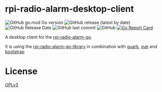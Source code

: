 # rpi-radio-alarm-desktop-client
![GitHub go.mod Go version](https://img.shields.io/github/go-mod/go-version/bb4L/rpi-radio-alarm-desktop-client)
![GitHub release (latest by date)](https://img.shields.io/github/v/release/bb4L/rpi-radio-alarm-desktop-client)
![GitHub Release Date](https://img.shields.io/github/release-date/bb4L/rpi-radio-alarm-desktop-client)
![GitHub last commit](https://img.shields.io/github/last-commit/bb4L/rpi-radio-alarm-desktop-client)
![GitHub](https://img.shields.io/github/license/bb4L/rpi-radio-alarm-desktop-client)
[![Go Report Card](https://goreportcard.com/badge/github.com/bb4L/rpi-radio-alarm-desktop-client)](https://goreportcard.com/report/github.com/bb4L/rpi-radio-alarm-desktop-client)

A desktop client for the [rpi-radio-alarm-go](https://github.com/bb4L/rpi-radio-alarm-go).

It is using the [rpi-radio-alarm-go-library](https://github.com/bb4L/rpi-radio-alarm-go-library) in combination with [guark](https://github.com/guark/guark), [vue](https://vuejs.org/) and [bootstrap](https://getbootstrap.com/)


# License
[GPLv3](LICENSE)
